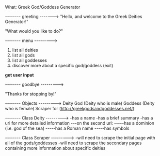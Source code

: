 What: Greek God/Goddess Generator

-------- greeting ------->
"Hello, and welcome to the Greek Deities Generator!"

"What would you like to do?"

-------- menu --------->

1. list all deities
2. list all gods
3. list all goddesses
4. discover more about a specific god/goddess
(exit)

**get user input**

-------- goodbye --------->

"Thanks for stopping by!"

-------- Objects --------->
Deity
God (Deity who is male)
Goddess (Deity who is female)
Scraper for (http://greekgodsandgoddesses.net/)

-------- Class Deity --------->
-has a name
-has a brief summary
-has a url for more detailed information
---on the second url:
-----has a dominion (i.e. god of the sea)
-----has a Roman name
-----has symbols

-------- Class Scraper --------->
-will need to scrape the initial page with all of the gods/goddesses
-will need to scrape the secondary pages containing more information about specific deities
